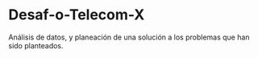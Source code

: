 # Desaf-o-Telecom-X
Análisis de datos, y planeación de una solución a los problemas que han sido planteados.
